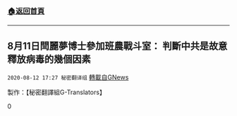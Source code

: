 ###  [:house:返回首頁](https://github.com/ourhimalayas/txt)
---

## 8月11日閆麗夢博士參加班農戰斗室： 判斷中共是故意釋放病毒的幾個因素
`2020-08-12 17:27 秘密翻译组` [轉載自GNews](https://gnews.org/zh-hant/294465/)

製作：【秘密翻譯組G-Translators】

0
